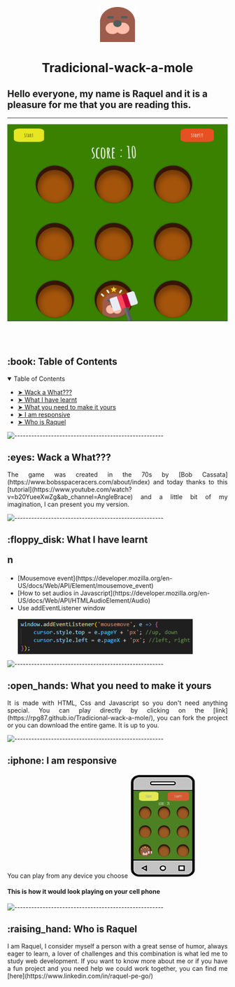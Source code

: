 <p align="center"> 
  <img src="assets/mole.png" alt="mole" width="80px" height="80px">

<h1 align="center"> Tradicional-wack-a-mole </h1>

<h2>Hello everyone, my name is <strong> Raquel </strong> and it is a pleasure for me that you are reading this. </h2>

---

<p align="center"> 
  <img src="assets/wackmolepc.png" alt="screenshot of the game Wack a Mole" height="450px" width="650">
</p>
<br></br>

<h2 id="table-of-contents"> :book: Table of Contents</h2>

<details open="open">
  <summary>Table of Contents</summary>
  <ul>
    <li><a href="#about-the-project"> ➤ Wack a What???</a></li>
    <li><a href="#learnt"> ➤ What I have learnt</a></li>
    <li><a href="#make-it-yours"> ➤ What you need to make it yours</a></li>
    <li><a href="#responsive"> ➤ I am responsive</a></li>
    <li><a href="#who"> ➤ Who is Raquel </a></li>
  </ul>
</details>

![-----------------------------------------------------](https://raw.githubusercontent.com/andreasbm/readme/master/assets/lines/rainbow.png)

<h2 id="about-the-project"> :eyes: Wack a What???</h2>

<p align="justify"> 
The game was created in the 70s by [Bob Cassata](https://www.bobsspaceracers.com/about/index) and today thanks to this [tutorial](https://www.youtube.com/watch?v=b20YueeXwZg&ab_channel=AngleBrace) and a little bit of my imagination, I can present you my version.
</p>

![-----------------------------------------------------](https://raw.githubusercontent.com/andreasbm/readme/master/assets/lines/rainbow.png)

<h2 id="learnt"> :floppy_disk: What I have learnt

n</h2>

<p align="justify"> 
<ul>
<li>[Mousemove event](https://developer.mozilla.org/en-US/docs/Web/API/Element/mousemove_event)</li>
<li>[How to set audios in Javascript](https://developer.mozilla.org/en-US/docs/Web/API/HTMLAudioElement/Audio)</li>
<li>Use addEventListener window</li>
<br>
 <img align="center" width="400px" height="80px" src="assets/windowAdd.png" alt="window addEventListener"/>
</ul>
</p>

![-----------------------------------------------------](https://raw.githubusercontent.com/andreasbm/readme/master/assets/lines/rainbow.png)

<h2 id="make-it-yours"> :open_hands: What you need to make it yours</h2>
<p align="justify"> 
It is made with HTML, Css and Javascript so you don't need anything special. You can play directly by clicking on the [link](https://rpg87.github.io/Tradicional-wack-a-mole/), you can fork the project or you can download the entire game. It is up to you.
</p>

![-----------------------------------------------------](https://raw.githubusercontent.com/andreasbm/readme/master/assets/lines/rainbow.png)

<h2 id="responsive"> :iphone: I am responsive</h2>
<p>You can play from any device you choose

<img src="assets/mv-re2.png" alt="mobile" /> 
<h4>This is how it would look playing on your cell phone </h4>
</p>

![-----------------------------------------------------](https://raw.githubusercontent.com/andreasbm/readme/master/assets/lines/rainbow.png)

<h2 id="who"> :raising_hand: Who is Raquel</h2>
<p align= "justify"> I am Raquel, I consider myself a person with a great sense of humor, always eager to learn, a lover of challenges and this combination is what led me to study web development. 
If you want to know more about me or if you have a fun project and you need help we could work together, you can find me [here](https://www.linkedin.com/in/raquel-pe-go/)
